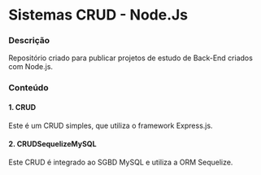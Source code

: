 # Sistemas CRUD - Node.Js

### Descrição
Repositório criado para publicar projetos de estudo de Back-End criados com Node.js.

### Conteúdo

#### 1. CRUD
Este é um CRUD simples, que utiliza o framework Express.js.

#### 2. CRUDSequelizeMySQL
Este CRUD é integrado ao SGBD MySQL e utiliza a ORM Sequelize.
